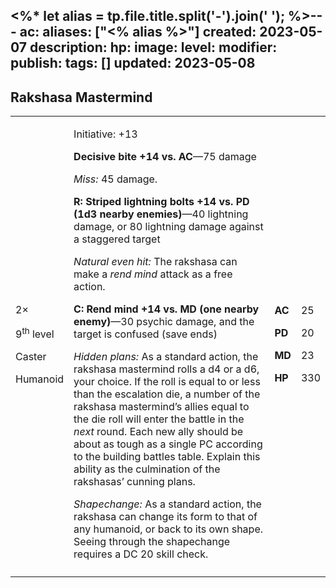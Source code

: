 <%* let alias = tp.file.title.split('-').join(' '); %>---
ac: 
aliases: ["<% alias %>"]
created: 2023-05-07
description: 
hp: 
image: 
level: 
modifier: 
publish: 
tags: []
updated: 2023-05-08
---

## Rakshasa Mastermind

<table>
<colgroup>
<col style="width: 16%" />
<col style="width: 71%" />
<col style="width: 5%" />
<col style="width: 6%" />
</colgroup>
<tbody>
<tr class="odd">
<td><p>2×</p>
<p>9<sup>th</sup> level</p>
<p>Caster</p>
<p>Humanoid</p></td>
<td><p>Initiative: +13</p>
<p><strong>Decisive bite +14 vs. AC</strong>—75 damage</p>
<p><em>Miss:</em> 45 damage.</p>
<p><strong>R: Striped lightning bolts +14 vs. PD (1d3 nearby
enemies)</strong>—40 lightning damage, or 80 lightning damage against a
staggered target</p>
<p><em>Natural even hit:</em> The rakshasa can make a <em>rend mind</em>
attack as a free action.</p>
<p><strong>C: Rend mind +14 vs. MD (one nearby enemy)</strong>—30
psychic damage, and the target is confused (save ends)</p>
<p><em>Hidden plans:</em> As a standard action, the rakshasa mastermind
rolls a d4 or a d6, your choice. If the roll is equal to or less than
the escalation die, a number of the rakshasa mastermind’s allies equal
to the die roll will enter the battle in the <em>next</em> round. Each
new ally should be about as tough as a single PC according to the
building battles table. Explain this ability as the culmination of the
rakshasas’ cunning plans.</p>
<p><em>Shapechange:</em> As a standard action, the rakshasa can change
its form to that of any humanoid, or back to its own shape. Seeing
through the shapechange requires a DC 20 skill check.</p></td>
<td><p><strong>AC</strong></p>
<p><strong>PD</strong></p>
<p><strong>MD</strong></p>
<p><strong>HP</strong></p></td>
<td><p>25</p>
<p>20</p>
<p>23</p>
<p>330</p></td>
</tr>
<tr class="even">
<td></td>
<td></td>
<td></td>
<td></td>
</tr>
</tbody>
</table>
